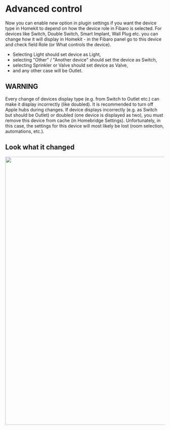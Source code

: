 # Advanced control

Now you can enable new option in plugin settings if you want the device type in Homekit to depend on how the device role in Fibaro is selected. For devices like Switch, Double Switch, Smart Implant, Wall Plug etc. you can change how it will display in Homekit - in the Fibaro panel go to this device and check field Role (or What controls the device).
+ Selecting Light should set device as Light,
+ selecting "Other" / "Another device" should set the device as Switch,
+ selecting Sprinkler or Valve should set device as Valve,
+ and any other case will be Outlet.

## WARNING
Every change of devices display type (e.g. from Switch to Outlet etc.) can make it display incorrectly (like doubled). It is recommended to turn off Apple hubs during changes. If device displays incorrectly (e.g. as Switch but should be Outlet) or doubled (one device is displayed as two), you must remove this device from cache (in Homebridge Settings). Unfortunately, in this case, the settings for this device will most likely be lost (room selection, automations, etc.).

## Look what it changed


<img width="844" alt="" src="https://github.com/mkz212/homebridge-fibaro-home-center/assets/82271669/9a070316-1eed-4daf-a100-1a43cfd6049f">

